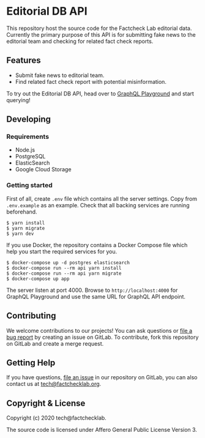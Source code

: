 <!--
SPDX-FileCopyrightText: 2020 tech@factchecklab <tech@factchecklab.org>

SPDX-License-Identifier: AGPL-3.0-or-later
-->

# Editorial DB API

This repository host the source code for the Factcheck Lab editorial data.
Currently the primary purpose of this API is for submitting fake news to the
editorial team and checking for related fact check reports.

## Features

* Submit fake news to editorial team.
* Find related fact check report with potential misinformation.

To try out the Editorial DB API, head over to
[GraphQL Playground](https://api.factchecklab.org/graphql/editorial) and start
querying!

## Developing

### Requirements

* Node.js
* PostgreSQL
* ElasticSearch
* Google Cloud Storage

### Getting started

First of all, create `.env` file which contains all the server settings. Copy
from `.env.example` as an example. Check that all backing services are running
beforehand.

```
$ yarn install
$ yarn migrate
$ yarn dev
```

If you use Docker, the repository contains a Docker Compose file which
help you start the required services for you.

```
$ docker-compose up -d postgres elasticsearch
$ docker-compose run --rm api yarn install
$ docker-compose run --rm api yarn migrate
$ docker-compose up app
```

The server listen at port 4000. Browse to `http://localhost:4000` for GraphQL
Playground and use the same URL for GraphQL API endpoint.

## Contributing

We welcome contributions to our projects! You can ask questions or [file a bug
report](https://gitlab.com/factchecklab/editorial-api/-/issues/new) by creating an
issue on GitLab. To contribute, fork this repository on
GitLab and create a merge request.

## Getting Help

If you have questions, [file an issue](https://gitlab.com/factchecklab/editorial-api/-/issues/new)
in our repository on GitLab, you can
also contact us at [tech@factchecklab.org](mailto:tech@factchecklab.org).

## Copyright & License

Copyright (c) 2020 tech@factchecklab.

The source code is licensed under Affero General Public License Version 3.
